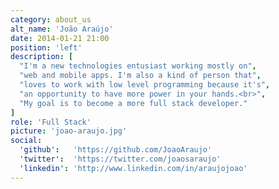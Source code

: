 ```yaml
---
category: about_us
alt_name: 'João Araújo'
date: 2014-01-21 21:00
position: 'left'
description: [
  "I'm a new technologies entusiast working mostly on",
  "web and mobile apps. I'm also a kind of person that",
  "loves to work with low level programming because it's",
  "an opportunity to have more power in your hands.<br>",
  "My goal is to become a more full stack developer."
]
role: 'Full Stack'
picture: 'joao-araujo.jpg'
social:
  'github':   'https://github.com/JoaoAraujo'
  'twitter':  'https://twitter.com/joaosaraujo'
  'linkedin': 'http://www.linkedin.com/in/araujojoao'
---
```

